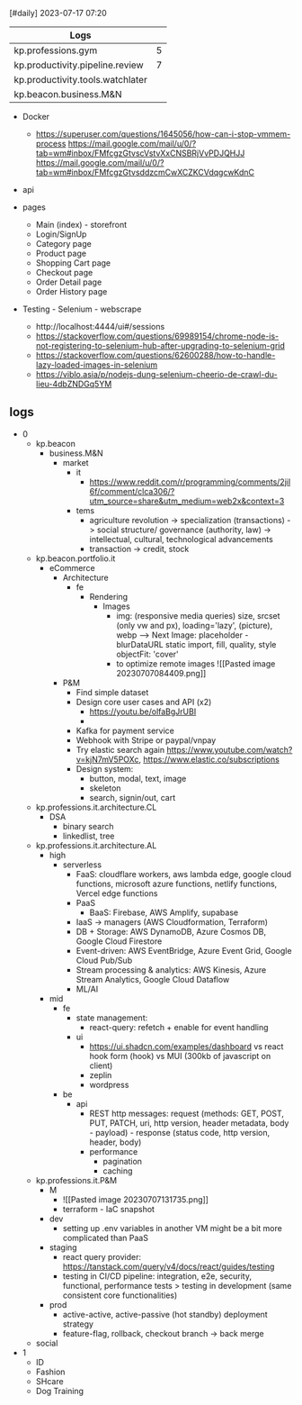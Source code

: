 [#daily]
2023-07-17
07:20

| Logs                             |     |
| -------------------------------- | --- |
| kp.professions.gym               | 5   |
| kp.productivity.pipeline.review  | 7   |
| kp.productivity.tools.watchlater |     |
| kp.beacon.business.M&N           |     |

- Docker
	- https://superuser.com/questions/1645056/how-can-i-stop-vmmem-process
https://mail.google.com/mail/u/0/?tab=wm#inbox/FMfcgzGtvscVstvXxCNSBRjVvPDJQHJJ
https://mail.google.com/mail/u/0/?tab=wm#inbox/FMfcgzGtvsddzcmCwXCZKCVdqgcwKdnC
- api
- pages
	- Main (index) - storefront
	- Login/SignUp
	- Category page  
	- Product page
	- Shopping Cart page
	- Checkout page
	- Order Detail page
	- Order History page

- Testing - Selenium - webscrape
	- http://localhost:4444/ui#/sessions
	- https://stackoverflow.com/questions/69989154/chrome-node-is-not-registering-to-selenium-hub-after-upgrading-to-selenium-grid
	- https://stackoverflow.com/questions/62600288/how-to-handle-lazy-loaded-images-in-selenium
	- https://viblo.asia/p/nodejs-dung-selenium-cheerio-de-crawl-du-lieu-4dbZNDGq5YM

## logs
- 0
	- kp.beacon
		- business.M&N
			- market
				- it
					- https://www.reddit.com/r/programming/comments/2jil6f/comment/clca306/?utm_source=share&utm_medium=web2x&context=3
				- tems
					- agriculture revolution -> specialization (transactions) -> social structure/ governance (authority, law) -> intellectual, cultural, technological advancements
					- transaction -> credit, stock
	- kp.beacon.portfolio.it
		- eCommerce
			- Architecture
				- fe
					- Rendering
						- Images
							- img: (responsive media queries) size, srcset (only vw and px), loading='lazy', (picture), webp  --> Next Image: placeholder - blurDataURL static import, fill, quality, style objectFit: 'cover'
							- to optimize remote images ![[Pasted image 20230707084409.png]]
			- P&M
				- Find simple dataset
				- Design core user cases and API (x2)
					- https://youtu.be/olfaBgJrUBI
					- 
				- Kafka for payment service
				- Webhook with Stripe or paypal/vnpay
				- Try elastic search again https://www.youtube.com/watch?v=kjN7mV5POXc, https://www.elastic.co/subscriptions
				- Design system:
					- button, modal, text, image
					- skeleton
					- search, signin/out, cart
	- kp.professions.it.architecture.CL
		- DSA
			- binary search
			- linkedlist, tree
	- kp.professions.it.architecture.AL
		- high
			- serverless
				- FaaS: cloudflare workers, aws lambda edge, google cloud functions, microsoft azure functions, netlify functions, Vercel edge functions
				- PaaS
					- BaaS: Firebase, AWS Amplify, supabase
				- IaaS -> managers (AWS Cloudformation, Terraform)
				- DB + Storage: AWS DynamoDB, Azure Cosmos DB, Google Cloud Firestore
				- Event-driven: AWS EventBridge, Azure Event Grid, Google Cloud Pub/Sub
				- Stream processing & analytics: AWS Kinesis, Azure Stream Analytics, Google Cloud Dataflow
				- ML/AI
		- mid
			- fe
				- state management: 
					- react-query: refetch + enable for event handling
				- ui
					- https://ui.shadcn.com/examples/dashboard vs react hook form (hook) vs MUI (300kb of javascript on client)
					- zeplin
					- wordpress
			- be
				- api
					- REST http messages: request (methods: GET, POST, PUT, PATCH, uri, http version, header metadata, body - payload) - response (status code, http version, header, body)
					- performance
						- pagination
						- caching
	- kp.professions.it.P&M
		- M
			- ![[Pasted image 20230707131735.png]]
			- terraform - IaC snapshot
		- dev
			- setting up .env variables in another VM might be a bit more complicated than PaaS
		- staging
			- react query provider: https://tanstack.com/query/v4/docs/react/guides/testing
			- testing in CI/CD pipeline: integration, e2e, security, functional, performance tests > testing in development (same consistent core functionalities)
		- prod
			- active-active, active-passive (hot standby) deployment strategy
			- feature-flag, rollback, checkout branch -> back merge
	- social
- 1
	- ID
	- Fashion
	- SHcare
	- Dog Training
